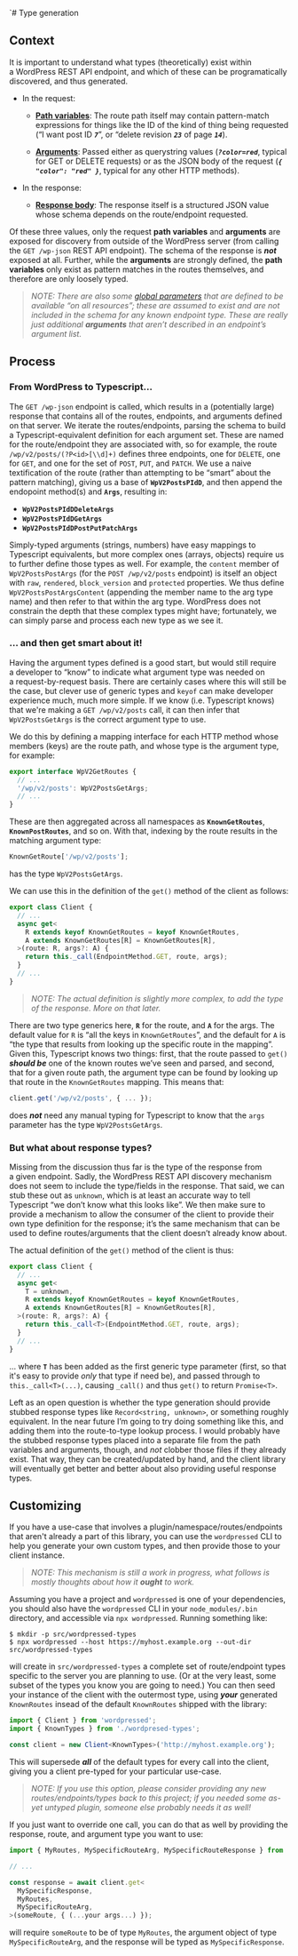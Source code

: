 `# Type generation

## Context

It is important to understand what types (theoretically) exist within a WordPress REST API endpoint, and which of these can be programatically discovered, and thus generated.

- In the request:

  - [**Path variables**](https://developer.wordpress.org/rest-api/extending-the-rest-api/routes-and-endpoints/#path-variables): The route path itself may contain pattern-match expressions for things like the ID of the kind of thing being requested (“I want post ID _**`7`**_”, or “delete revision _**`23`**_ of page _**`14`**_).

  - [**Arguments**](https://developer.wordpress.org/rest-api/extending-the-rest-api/routes-and-endpoints/#arguments): Passed either as querystring values (_**`?color=red`**_, typical for GET or DELETE requests) or as the JSON body of the request (_**`{ "color": "red" }`**_, typical for any other HTTP methods).

- In the response:

  - [**Response body**](https://developer.wordpress.org/rest-api/key-concepts/#responses): The response itself is a structured JSON value whose schema depends on the route/endpoint requested.

Of these three values, only the request **path variables** and **arguments** are exposed for discovery from outside of the WordPress server (from calling the `GET /wp-json` REST API endpoint). The schema of the response is _**not**_ exposed at all. Further, while the **arguments** are strongly defined, the **path variables** only exist as pattern matches in the routes themselves, and therefore are only loosely typed.

> _NOTE: There are also some [*global parameters*](https://developer.wordpress.org/rest-api/using-the-rest-api/global-parameters/) that are defined to be available “on all resources”; these are assumed to exist and are not included in the schema for any known endpoint type. These are really just additional **arguments** that aren’t described in an endpoint’s argument list._

## Process

### From WordPress to Typescript...

The `GET /wp-json` endpoint is called, which results in a (potentially large) response that contains all of the routes, endpoints, and arguments defined on that server. We iterate the routes/endpoints, parsing the schema to build a Typescript-equivalent definition for each argument set. These are named for the route/endpoint they are associated with, so for example, the route `/wp/v2/posts/(?P<id>[\\d]+)` defines three endpoints, one for `DELETE`, one for `GET`, and one for the set of `POST`, `PUT`, and `PATCH`. We use a naive textification of the route (rather than attempting to be “smart” about the pattern matching), giving us a base of **`WpV2PostsPIdD`**, and then append the endopoint method(s) and **`Args`**, resulting in:

- **`WpV2PostsPIdDDeleteArgs`**
- **`WpV2PostsPIdDGetArgs`**
- **`WpV2PostsPIdDPostPutPatchArgs`**

Simply-typed arguments (strings, numbers) have easy mappings to Typescript equivalents, but more complex ones (arrays, objects) require us to further define those types as well. For example, the `content` member of `WpV2PostsPostArgs` (for the `POST /wp/v2/posts` endpoint) is itself an object with `raw`, `rendered`, `block_version` and `protected` properties. We thus define `WpV2PostsPostArgsContent` (appending the member name to the arg type name) and then refer to that within the arg type. WordPress does not constrain the depth that these complex types might have; fortunately, we can simply parse and process each new type as we see it.

### … and then get smart about it!

Having the argument types defined is a good start, but would still require a developer to “know” to indicate what argument type was needed on a request-by-request basis. There are certainly cases where this will still be the case, but clever use of generic types and `keyof` can make developer experience much, much more simple. If we know (i.e. Typescript knows) that we're making a `GET /wp/v2/posts` call, it can then infer that `WpV2PostsGetArgs` is the correct argument type to use.

We do this by defining a mapping interface for each HTTP method whose members (keys) are the route path, and whose type is the argument type, for example:

```ts
export interface WpV2GetRoutes {
  // ...
  '/wp/v2/posts': WpV2PostsGetArgs;
  // ...
}
```

These are then aggregated across all namespaces as **`KnownGetRoutes`**, **`KnownPostRoutes`**, and so on. With that, indexing by the route results in the matching argument type:

```ts
KnownGetRoute['/wp/v2/posts'];
```

has the type `WpV2PostsGetArgs`.

We can use this in the definition of the `get()` method of the client as follows:

```ts
export class Client {
  // ...
  async get<
    R extends keyof KnownGetRoutes = keyof KnownGetRoutes,
    A extends KnownGetRoutes[R] = KnownGetRoutes[R],
  >(route: R, args?: A) {
    return this._call(EndpointMethod.GET, route, args);
  }
  // ...
}
```

> _NOTE: The actual definition is slightly more complex, to add the type of the response. More on that later._

There are two type generics here, **`R`** for the route, and **`A`** for the args. The default value for `R` is “all the keys in `KnownGetRoutes`”, and the default for `A` is “the type that results from looking up the specific route in the mapping”. Given this, Typescript knows two things: first, that the route passed to `get()` _**should be**_ one of the known routes we’ve seen and parsed, and second, that for a given route path, the argument type can be found by looking up that route in the `KnownGetRoutes` mapping. This means that:

```ts
client.get('/wp/v2/posts', { ... });
```

does _**not**_ need any manual typing for Typescript to know that the `args` parameter has the type `WpV2PostsGetArgs`.

### But what about response types?

Missing from the discussion thus far is the type of the response from a given endpoint. Sadly, the WordPress REST API discovery mechanism does not seem to include the type/fields in the response. That said, we can stub these out as `unknown`, which is at least an accurate way to tell Typescript “we don’t know what this looks like”. We then make sure to provide a mechanism to allow the consumer of the client to provide their own type definition for the response; it’s the same mechanism that can be used to define routes/arguments that the client doesn’t already know about.

The actual definition of the `get()` method of the client is thus:

```ts
export class Client {
  // ...
  async get<
    T = unknown,
    R extends keyof KnownGetRoutes = keyof KnownGetRoutes,
    A extends KnownGetRoutes[R] = KnownGetRoutes[R],
  >(route: R, args?: A) {
    return this._call<T>(EndpointMethod.GET, route, args);
  }
  // ...
}
```

... where **`T`** has been added as the first generic type parameter (first, so that it's easy to provide _only_ that type if need be), and passed through to `this._call<T>(...)`, causing `_call()` and thus `get()` to return `Promise<T>`.

Left as an open question is whether the type generation should provide stubbed response types like `Record<string, unknown>`, or something roughly equivalent. In the near future I’m going to try doing something like this, and adding them into the route-to-type lookup process. I would probably have the stubbed response types placed into a separate file from the path variables and arguments, though, and _not_ clobber those files if they already exist. That way, they can be created/updated by hand, and the client library will eventually get better and better about also providing useful response types.

## Customizing

If you have a use-case that involves a plugin/namespace/routes/endpoints that aren't already a part of this library, you can use the `wordpressed` CLI to help you generate your own custom types, and then provide those to your client instance.

> _NOTE: This mechanism is still a work in progress, what follows is mostly thoughts about how it **ought** to work._

Assuming you have a project and `wordpressed` is one of your dependencies, you should also have the `wordpressed` CLI in your `node_modules/.bin` directory, and accessible via `npx wordpressed`. Running something like:

```shell
$ mkdir -p src/wordpressed-types
$ npx wordpressed --host https://myhost.example.org --out-dir src/wordpressed-types
```

will create in `src/wordpressed-types` a complete set of route/endpoint types specific to the server you are planning to use. (Or at the very least, some subset of the types you know you are going to need.) You can then seed your instance of the client with the outermost type, using _**your**_ generated `KnownRoutes` insead of the default `KnownRoutes` shipped with the library:

```ts
import { Client } from 'wordpressed';
import { KnownTypes } from './wordpresed-types';

const client = new Client<KnownTypes>('http://myhost.example.org');
```

This will supersede _**all**_ of the default types for every call into the client, giving you a client pre-typed for your particular use-case.

> _NOTE: If you use this option, please consider providing any new routes/endpoints/types back to this project; if you needed some as-yet untyped plugin, someone else probably needs it as well!_

If you just want to override one call, you can do that as well by providing the response, route, and argument type you want to use:

```ts
import { MyRoutes, MySpecificRouteArg, MySpecificRouteResponse } from './mine';

// ...

const response = await client.get<
  MySpecificResponse,
  MyRoutes,
  MySpecificRouteArg,
>(someRoute, { (...your args...) });
```

will require `someRoute` to be of type `MyRoutes`, the argument object of type `MySpecificRouteArg`, and the response will be typed as `MySpecificResponse`.
